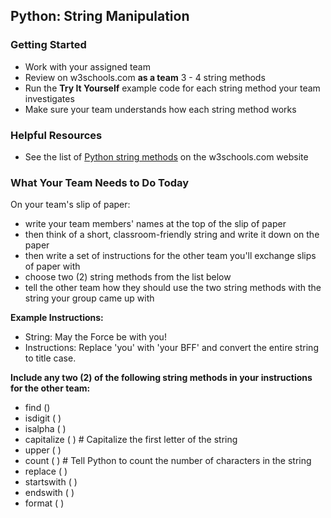 ## Python: String Manipulation


### Getting Started

- Work with your assigned team
- Review on w3schools.com **as a team** 3 - 4 string methods 
- Run the **Try It Yourself** example code for each string method your team investigates
- Make sure your team understands how each string method works

### Helpful Resources

- See the list of [Python string methods](https://www.w3schools.com/python/python_strings_methods.asp) on the w3schools.com website

### What Your Team Needs to Do Today

On your team's slip of paper:

- write your team members' names at the top of the slip of paper
- then think of a short, classroom-friendly string and write it down on the paper
- then write a set of instructions for the other team you'll exchange slips of paper with
- choose two (2) string methods from the list below
- tell the other team how they should use the two string methods with the string your group came up with 

**Example Instructions:**

- String: May the Force be with you!
- Instructions: Replace 'you' with 'your BFF' and convert the entire string to title case.

**Include any two (2) of the following string methods in your instructions for the other team:**
- find ()
- isdigit ( )
- isalpha ( )
- capitalize ( ) # Capitalize the first letter of the string
- upper ( )
- count ( ) # Tell Python to count the number of characters in the string
- replace ( ) 
- startswith ( )
- endswith ( )
- format ( )

